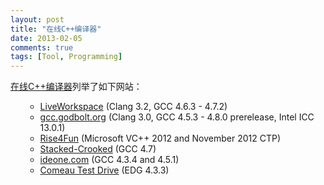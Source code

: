 ```yaml
---
layout: post
title: "在线C++编译器"
date: 2013-02-05
comments: true
tags: [Tool, Programming]
---
```

<p><a href="http://isocpp.org/blog/2013/01/online-c-compilers" target="_blank">在线C++编译器</a>列举了如下网站：</p>
<ul>
<ul>
<li><a href="http://liveworkspace.org/">LiveWorkspace</a>&nbsp;(Clang 3.2, GCC 4.6.3 - 4.7.2)</li>
<li><a href="http://gcc.godbolt.org/">gcc.godbolt.org</a>&nbsp;(Clang 3.0, GCC 4.5.3 - 4.8.0 prerelease, Intel ICC 13.0.1)</li>
<li><a href="http://rise4fun.com/vcpp">Rise4Fun</a>&nbsp;(Microsoft VC++ 2012 and November 2012 CTP)</li>
<li><a href="http://stacked-crooked.com/">Stacked-Crooked</a>&nbsp;(GCC 4.7)</li>
<li><a href="http://ideone.com/">ideone.com</a><span>&nbsp;(GCC 4.3.4 and 4.5.1)</span></li>
<li><a href="http://comeaucomputing.com/tryitout/">Comeau Test Drive</a>&nbsp;(EDG 4.3.3)</li>
</ul>
</ul>
<p>&nbsp;</p>